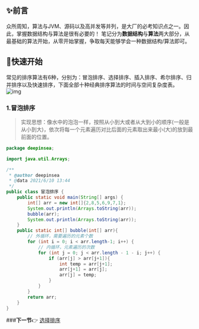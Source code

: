 ## ✨前言
众所周知，算法与JVM、源码以及高并发等并列，是大厂的必考知识点之一。因此，掌握数据结构与算法是很有必要的！
笔记分为**数据结构**与**算法**两大部分，从最基础的算法开始，从零开始掌握，争取每天能够学会一种数据结构/算法即可。
## 🚀快速开始
常见的排序算法有6种，分别为：冒泡排序、选择排序、插入排序、希尔排序、归并排序以及快速排序，下面全部十种经典排序算法的时间与空间复杂度表。
![img](https://img-blog.csdnimg.cn/img_convert/3af26595b2dbc49047a0c66e7ad4fd0f.png)
### 1.冒泡排序

> 实现思想：像水中的泡泡一样，按照从小到大或者从大到小的顺序(一般是从小到大)，依次将每一个元素遍历对比后面的元素取出来最小(大)的放到最前面的位置。

```java
package deepinsea;

import java.util.Arrays;

/**
 * @author deepinsea
 * @data 2021/6/10 13:44
 */
public class 冒泡排序 {
    public static void main(String[] args) {
        int[] arr = new int[]{2,8,5,6,9,7,1};
        System.out.println(Arrays.toString(arr));
        bubble(arr);	
        System.out.println(Arrays.toString(arr));
    }
    public static int[] bubble(int[] arr){
        // 外循环，需要遍历的元素个数
        for (int i = 0; i < arr.length-1; i++) {
            // 内循环，元素遍历的次数
            for (int j = 0; j < arr.length - 1 - i; j++) {
                if (arr[j] > arr[j+1]){
                    int temp = arr[j+1];
                    arr[j+1] = arr[j];
                    arr[j] = temp;
                }
            }
        }
        return arr;
    }
}
```
###**下一节**👉 [选择排序](./十大经典排序算法/02%20选择排序.md)
